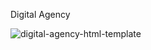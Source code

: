 Digital Agency

![digital-agency-html-template](https://github.com/user-attachments/assets/000b0436-9339-4104-be72-7b5ef75a72fe)
